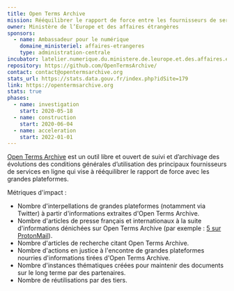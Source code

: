 ```yaml
---
title: Open Terms Archive
mission: Rééquilibrer le rapport de force entre les fournisseurs de services en ligne et leurs usagers.
owner: Ministère de l’Europe et des affaires étrangères
sponsors:
  - name: Ambassadeur pour le numérique
    domaine_ministeriel: affaires-etrangeres
    type: administration-centrale
incubator: latelier.numerique.du.ministere.de.leurope.et.des.affaires.etrangeres
repository: https://github.com/OpenTermsArchive/
contact: contact@opentermsarchive.org
stats_url: https://stats.data.gouv.fr/index.php?idSite=179
link: https://opentermsarchive.org
stats: true
phases:
  - name: investigation
    start: 2020-05-18
  - name: construction
    start: 2020-06-04
  - name: acceleration
    start: 2022-01-01
---
```


[Open Terms Archive](https://opentermsarchive.org) est un outil libre et ouvert de suivi et d’archivage des évolutions des conditions générales d’utilisation des principaux fournisseurs de services en ligne qui vise à rééquilibrer le rapport de force avec les grandes plateformes.

Métriques d'impact :

- Nombre d'interpellations de grandes plateformes (notamment via Twitter) à partir d'informations extraites d'Open Terms Archive.
- Nombre d'articles de presse français et internationaux à la suite d'informations dénichées sur Open Terms Archive (par exemple : [5 sur ProtonMail](https://opentermsarchive.org/fr/case-studies)).
- Nombre d'articles de recherche citant Open Terms Archive.
- Nombre d'actions en justice à l'encontre de grandes plateformes nourries d'informations tirées d'Open Terms Archive.
- Nombre d'instances thématiques créées pour maintenir des documents sur le long terme par des partenaires.
- Nombre de réutilisations par des tiers.
